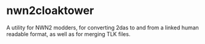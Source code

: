 # nwn2cloaktower
A utility for NWN2 modders, for converting 2das to and from a linked human readable format, as well as for merging TLK files.
